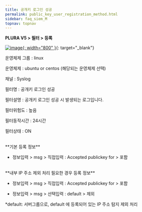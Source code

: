```yaml
---
title: 공개키 로그인 성공
permalink: public_key_user_registration_method.html
sidebar: faq_siem_M
topnav: topnav
---
```


**PLURA V5 > 필터 > 등록**

[![image](/docs/images/Additianal/public_key/1.png){: width="800" }](/docs/images/Additianal/public_key/1.png){: target="_blank"}

운영체제 그룹 : linux

운영체제 : ubuntu or centos (해당되는 운영체제 선택)

채널 : Syslog

필터명 : 공개키 로그인 성공

필터설명 : 공개키 로그인 성공 시 발생되는 로그입니다.

필터위험도 : 높음

필터동작시간 : 24시간

필터상태 : ON


<br />
**기본 등록 정보**

 - 정보입력 > msg > 직접입력 : Accepted publickey for > 포함

 
<br />
**내부 IP 주소 제외 처리 필요한 경우 등록 정보**

 - 정보입력 > msg > 직접입력 : Accepted publickey for > 포함

 - 정보입력 > msg > 선택입력 : default > 제외

 *default: 서버그룹으로, default 에 등록되어 있는 IP 주소 탐지 제외 처리